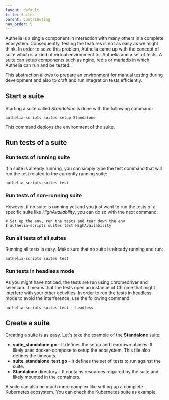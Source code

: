 ```yaml
---
layout: default
title: Suites
parent: Contributing
nav_order: 5
---
```


Authelia is a single component in interaction with many others in a complete
ecosystem. Consequently, testing the features is not as easy as we might
think. In order to solve this problem, Authelia came up with the concept of
suite which is a kind of virtual environment for Authelia and a set of tests.
A suite can setup components such as nginx, redis or mariadb in which
Authelia can run and be tested.

This abstraction allows to prepare an environment for manual testing during
development and also to craft and run integration tests efficiently.

## Start a suite

Starting a suite called *Standalone* is done with the following command:

    authelia-scripts suites setup Standalone

This command deploys the environment of the suite.

## Run tests of a suite

### Run tests of running suite

If a suite is already running, you can simply type the test command
that will run the test related to the currently running suite:

    authelia-scripts suites test

### Run tests of non-running suite

However, if no suite is running yet and you just want to run the tests of a
specific suite like *HighAvailability*, you can do so with the next command:

    # Set up the env, run the tests and tear down the env
    $ authelia-scripts suites test HighAvailability

### Run all tests of all suites

Running all tests is easy. Make sure that no suite is already running and run:

    authelia-scripts suites test

### Run tests in headless mode

As you might have noticed, the tests are run using chromedriver and selenium. It means
that the tests open an instance of Chrome that might interfere with your other activities.
In order to run the tests in headless mode to avoid the interference, use the following
command:

    authelia-scripts suites test --headless

## Create a suite

Creating a suite is as easy. Let's take the example of the **Standalone** suite:

-   **suite_standalone.go** - It defines the setup and teardown phases. It likely uses
docker-compose to setup the ecosystem. This file also defines the timeouts.
-   **suite_standalone_test.go** - It defines the set of tests to run against the suite.
-   **Standalone** directory - It contains resources required by the suite and likely
mounted in the containers.

A suite can also be much more complex like setting up a complete Kubernetes ecosystem.
You can check the Kubernetes suite as example.
